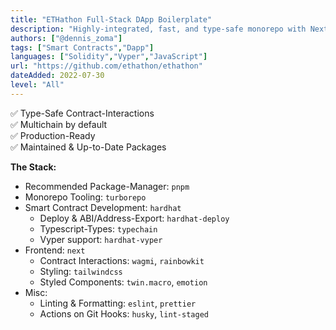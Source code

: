 ```yaml
---
title: "ETHathon Full-Stack DApp Boilerplate"
description: "Highly-integrated, fast, and type-safe monorepo with NextJS, Tailwind, Hardhat, wagmi.sh, and Rainbowkit."
authors: ["@dennis_zoma"]
tags: ["Smart Contracts","Dapp"]
languages: ["Solidity","Vyper","JavaScript"]
url: "https://github.com/ethathon/ethathon"
dateAdded: 2022-07-30
level: "All"
---
```


✅ Type-Safe Contract-Interactions<br/>
✅ Multichain by default<br/>
✅ Production-Ready<br/>
✅ Maintained & Up-to-Date Packages<br/>

**The Stack:**

- Recommended Package-Manager: `pnpm`
- Monorepo Tooling: `turborepo`
- Smart Contract Development: `hardhat`
  - Deploy & ABI/Address-Export: `hardhat-deploy`
  - Typescript-Types: `typechain`
  - Vyper support: `hardhat-vyper`
- Frontend: `next`
  - Contract Interactions: `wagmi`, `rainbowkit`
  - Styling: `tailwindcss`
  - Styled Components: `twin.macro`, `emotion`
- Misc:
  - Linting & Formatting: `eslint`, `prettier`
  - Actions on Git Hooks: `husky`, `lint-staged`

